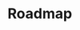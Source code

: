 # Roadmap

<link href="{{assets_root}}/css/jquery.roadmap.css" rel="stylesheet">
<link href="https://fonts.googleapis.com/icon?family=Material+Icons" rel="stylesheet" type="text/css" />

<script src="https://code.jquery.com/jquery-3.3.1.slim.min.js" integrity="sha384-q8i/X+965DzO0rT7abK41JStQIAqVgRVzpbzo5smXKp4YfRvH+8abtTE1Pi6jizo" crossorigin="anonymous"></script>
<script src="{{assets_root}}/javascript/jquery.roadmap.js" type="text/javascript"></script>

<div id="my-timeline"></div>

<script type="text/javascript">
    $(document).ready(function(){

        var events = [
            {
                date: 'Q2 - 2022',
                content: 'Ace Network Docs Detalization'
            },
            {
                date: 'Q2 - 2022',
                content: 'Base Network Launch'
            },
            {
                date: 'Q2 - 2022',
                content: 'Wallet and Blockchain Tools<small>Wallet beta release, blockchain explorer</small>'
            },
            {
                date: 'Q3 - 2022',
                content: 'Prediction Market<small>Decentralized betting platform</small>'
            },
            {
                date: 'Q3 - 2022',
                content: 'Ace Meta Search<small>Beta release of Ace Meta Search</small>'
            },
            {
                date: 'Q3 - 2022',
                content: 'NFT Experience in Ace Network'
            },
            {
                date: 'Q3 - 2022',
                content: 'Decentralized Exchange (DEX)'
            },
            {
                date: 'Q3 - 2022',
                content: 'Ace Stream Live TV<small>for desktop and smartphones</small>'
            },
            {
                date: 'Q4 - 2022',
                content: 'Ace Media Hub'
            },

            {
                date: 'Q1 - 2023',
                content: 'Ace Network Level 1 Launch'
            },
            {
                date: 'Q1 - 2023',
                content: 'Ace Stream Engine SDK Release'
            },
            {
                date: 'Q1 - 2023',
                content: 'Ace Surf Release'
            },
            {
                date: 'Q1 - 2023',
                content: 'Ace ID Release<small>Decentralized Identity</small>'
            },
            {
                date: 'Q2 - 2023',
                content: 'Ace Network Levels 2 and 3 Launch'
            },
            {
                date: 'Q2 - 2023',
                content: 'Decentralized Content Moderation'
            },
        ];

        $('#my-timeline').roadmap(events, {
            orientation: 'vertical',
            eventsPerSlide: 99,
            slide: 1,
            prevArrow: '<i class="material-icons">keyboard_arrow_left</i>',
            nextArrow: '<i class="material-icons">keyboard_arrow_right</i>'
        });
    });
</script>